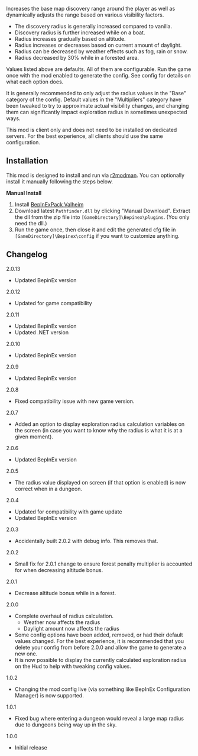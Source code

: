 Increases the base map discovery range around the player as well as dynamically adjusts the range based on various visibility factors.

* The discovery radius is generally increased compared to vanilla.
* Discovery radius is further increased while on a boat.
* Radius increases gradually based on altitude.
* Radius increases or decreases based on current amount of daylight.
* Radius can be decreased by weather effects such as fog, rain or snow.
* Radius decreased by 30% while in a forested area.

Values listed above are defaults. All of them are configurable. Run the game once with the mod enabled to generate the config. See config for details on what each option does.

It is generally recommended to only adjust the radius values in the "Base" category of the config. Default values in the "Multipliers" category have been tweaked to try to approximate actual visibility changes, and changing them can significantly impact exploration radius in sometimes unexpected ways.

This mod is client only and does not need to be installed on dedicated servers. For the best experience, all clients should use the same configuration.

## Installation
This mod is designed to install and run via [r2modman](https://thunderstore.io/package/ebkr/r2modman/). You can optionally install it manually following the steps below.

**Manual Install**
1. Install [BepInExPack Valheim](https://valheim.thunderstore.io/package/denikson/BepInExPack_Valheim/)
2. Download latest ``Pathfinder.dll`` by clicking "Manual Download". Extract the dll from the zip file into ``[GameDirectory]\Bepinex\plugins``. (You only need the dll.)
3. Run the game once, then close it and edit the generated cfg file in ``[GameDirectory]\Bepinex\config`` if you want to customize anything.

## Changelog

2.0.13

* Updated BepinEx version

2.0.12

* Updated for game compatibility

2.0.11

* Updated BepinEx version
* Updated .NET version

2.0.10

* Updated BepinEx version

2.0.9

* Updated BepinEx version

2.0.8

* Fixed compatibility issue with new game version.

2.0.7

* Added an option to display exploration radius calculation variables on the screen (in case you want to know why the radius is what it is at a given moment).

2.0.6

* Updated BepInEx version

2.0.5

* The radius value displayed on screen (if that option is enabled) is now correct when in a dungeon.

2.0.4

* Updated for compatibility with game update
* Updated BepInEx version

2.0.3

* Accidentally built 2.0.2 with debug info. This removes that.

2.0.2

* Small fix for 2.0.1 change to ensure forest penalty multiplier is accounted for when decreasing altitude bonus.

2.0.1

* Decrease altitude bonus while in a forest.

2.0.0

* Complete overhaul of radius calculation.
    * Weather now affects the radius
    * Daylight amount now affects the radius
* Some config options have been added, removed, or had their default values changed. For the best experience, it is recommended that you delete your config from before 2.0.0 and allow the game to generate a new one.
* It is now possible to display the currently calculated exploration radius on the Hud to help with tweaking config values.

1.0.2

* Changing the mod config live (via something like BepInEx Configuration Manager) is now supported.

1.0.1

* Fixed bug where entering a dungeon would reveal a large map radius due to dungeons being way up in the sky.

1.0.0

* Initial release
